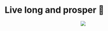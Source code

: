 # Live long and prosper 🖖

<div align="center">
<img src="https://pic1.zhimg.com/80/v2-317d4ed80993736c849c9105ffef751d_720w.webp?source=d16d100b">
</div>

</br>
</br>
</br>
